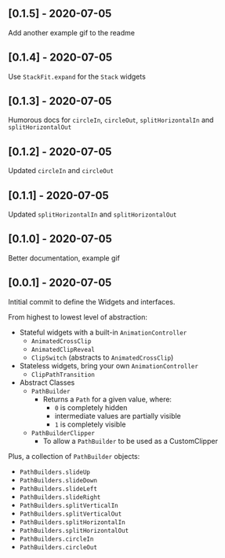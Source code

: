 ## [0.1.5] - 2020-07-05

Add another example gif to the readme

## [0.1.4] - 2020-07-05

Use `StackFit.expand` for the `Stack` widgets

## [0.1.3] - 2020-07-05

Humorous docs for `circleIn`, `circleOut`, `splitHorizontalIn` and `splitHorizontalOut`

## [0.1.2] - 2020-07-05

Updated `circleIn` and `circleOut`

## [0.1.1] - 2020-07-05

Updated `splitHorizontalIn` and `splitHorizontalOut`

## [0.1.0] - 2020-07-05

Better documentation, example gif

## [0.0.1] - 2020-07-05

Intitial commit to define the Widgets and interfaces.

From highest to lowest level of abstraction:

* Stateful widgets with a built-in `AnimationController`
   * `AnimatedCrossClip`
   * `AnimatedClipReveal`
   * `ClipSwitch` (abstracts to `AnimatedCrossClip`)
* Stateless widgets, bring your own `AnimationController`
   * `ClipPathTransition`
* Abstract Classes
   * `PathBuilder`
      * Returns a `Path` for a given value, where:
         * `0` is completely hidden
         * intermediate values are partially visible
         * `1` is completely visible
   * `PathBuilderClipper`
      * To allow a `PathBuilder` to be used as a CustomClipper

Plus, a collection of `PathBuilder` objects:

* `PathBuilders.slideUp`
* `PathBuilders.slideDown`
* `PathBuilders.slideLeft`
* `PathBuilders.slideRight`
* `PathBuilders.splitVerticalIn`
* `PathBuilders.splitVerticalOut`
* `PathBuilders.splitHorizontalIn`
* `PathBuilders.splitHorizontalOut`
* `PathBuilders.circleIn`
* `PathBuilders.circleOut`